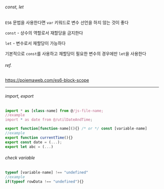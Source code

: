 ###### const, let
  
`ES6` 문법을 사용한다면 `var` 키워드로 변수 선언을 하지 않는 것이 좋다
  
`const` - 상수의 역할로서 재할당을 금지한다
  
`let` - 변수로서 재할당이 가능하다  
  
기본적으로 `const`를 사용하고 재할당이 필요한 변수의 경우에만 `let`을 사용한다  
  
###### ref.
https://poiemaweb.com/es6-block-scope
  
---
  
###### import, export
```js
import * as [class-name] from @/js-file-name;
//example
import * as date from @/utilDateAndTime;

export function[function-name](){} /* or */ const [variable-name]
//example
export function currentTime(){}
export const date = (...);
export let abc = (...)
```
  
###### check variable
```js
typeof [variable-name] !== "undefined"
//example
if(typeof rowData !== "undefined"){}
```

